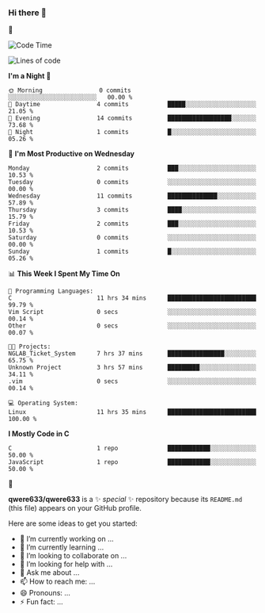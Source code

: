 ### Hi there 👋

🎄

<!--START_SECTION:waka-->
![Code Time](http://img.shields.io/badge/Code%20Time-12%20hrs-blue)

![Lines of code](https://img.shields.io/badge/From%20Hello%20World%20I%27ve%20Written-42.4%20thousand%20lines%20of%20code-blue)

**I'm a Night 🦉** 

```text
🌞 Morning                0 commits           ░░░░░░░░░░░░░░░░░░░░░░░░░   00.00 % 
🌆 Daytime                4 commits           █████░░░░░░░░░░░░░░░░░░░░   21.05 % 
🌃 Evening                14 commits          ██████████████████░░░░░░░   73.68 % 
🌙 Night                  1 commits           █░░░░░░░░░░░░░░░░░░░░░░░░   05.26 % 
```
📅 **I'm Most Productive on Wednesday** 

```text
Monday                   2 commits           ███░░░░░░░░░░░░░░░░░░░░░░   10.53 % 
Tuesday                  0 commits           ░░░░░░░░░░░░░░░░░░░░░░░░░   00.00 % 
Wednesday                11 commits          ██████████████░░░░░░░░░░░   57.89 % 
Thursday                 3 commits           ████░░░░░░░░░░░░░░░░░░░░░   15.79 % 
Friday                   2 commits           ███░░░░░░░░░░░░░░░░░░░░░░   10.53 % 
Saturday                 0 commits           ░░░░░░░░░░░░░░░░░░░░░░░░░   00.00 % 
Sunday                   1 commits           █░░░░░░░░░░░░░░░░░░░░░░░░   05.26 % 
```


📊 **This Week I Spent My Time On** 

```text
💬 Programming Languages: 
C                        11 hrs 34 mins      █████████████████████████   99.79 % 
Vim Script               0 secs              ░░░░░░░░░░░░░░░░░░░░░░░░░   00.14 % 
Other                    0 secs              ░░░░░░░░░░░░░░░░░░░░░░░░░   00.07 % 

🐱‍💻 Projects: 
NGLAB_Ticket_System      7 hrs 37 mins       ████████████████░░░░░░░░░   65.75 % 
Unknown Project          3 hrs 57 mins       █████████░░░░░░░░░░░░░░░░   34.11 % 
.vim                     0 secs              ░░░░░░░░░░░░░░░░░░░░░░░░░   00.14 % 

💻 Operating System: 
Linux                    11 hrs 35 mins      █████████████████████████   100.00 % 
```

**I Mostly Code in C** 

```text
C                        1 repo              ████████████░░░░░░░░░░░░░   50.00 % 
JavaScript               1 repo              ████████████░░░░░░░░░░░░░   50.00 % 
```




<!--END_SECTION:waka-->



🌲

**qwere633/qwere633** is a ✨ _special_ ✨ repository because its `README.md` (this file) appears on your GitHub profile.

Here are some ideas to get you started:

- 🔭 I’m currently working on ...
- 🌱 I’m currently learning ...
- 👯 I’m looking to collaborate on ...
- 🤔 I’m looking for help with ...
- 💬 Ask me about ...
- 📫 How to reach me: ...
- 😄 Pronouns: ...
- ⚡ Fun fact: ...


